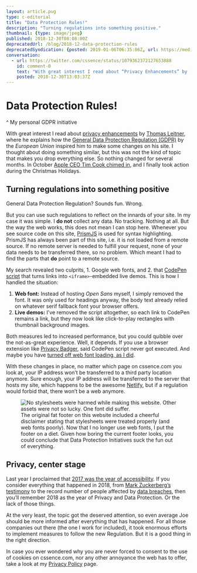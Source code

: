 ```yaml
---
layout: article.pug
type: c-editorial
title: "Data Protection Rules!"
description: "Turning regulations into something positive."
thumbnail: {type: image/jpeg}
published: 2018-12-30T08:08:00Z
deprecatedUrl: /blog/2018-12-data-protection-rules
deprecatedSyndication: {posted: 2019-01-06T06:35:06Z, url: https://medium.com/@cssence/data-protection-rules-3103c36f504c}
conversation:
  - url: https://twitter.com/cssence/status/1079362372127653888
    id: comment-0
    text: "With great interest I read about “Privacy Enhancements” by [@_gettalong](https://twitter.com/_gettalong), where he explains how GDPR inspired him to make changes on his site. I thought about doing something similar…<br>[cssence.com/blog/2018-12-data-protection-rules](/2018/data-protection-rules/)"
    posted: 2018-12-30T13:03:37Z
---
```


# Data Protection Rules!
^ My personal GDPR initiative

With great interest I read about [privacy enhancements](https://gettalong.org/blog/2018/privacy-enhancements.html) by [Thomas Leitner](https://twitter.com/_gettalong), where he explains how the [General Data Protection Regulation (GDPR)](https://en.wikipedia.org/wiki/General_Data_Protection_Regulation) by the _European Union_ inspired him to make some changes on his site. I thought about doing something similar, but this was not the kind of topic that makes you drop everything else. So nothing changed for several months. In October [Apple CEO Tim Cook chimed in](https://www.bbc.com/news/technology-45963935), and I finally took action during the Christmas Holidays.

## Turning regulations into something positive

General Data Protection Regulation? Sounds fun. Wrong.

But you can use such regulations to reflect on the innards of your site. In my case it was simple. I **do not** collect any data. No tracking. Nothing at all. But the way the web works, this does not mean I can stop here. Whenever you see source code on this site, [PrismJS](https://prismjs.com/) is used for syntax highlighting. PrismJS has always been part of this site, i.e. it is not loaded from a remote source. If no remote server is needed to fulfill your request, none of your data needs to be transferred there, so no problem. Which meant I had to find the parts that **do** point to a remote source.

My search revealed two culprits, 1. Google web fonts, and 2. that [CodePen script](https://blog.codepen.io/documentation/features/embedded-pens/) that turns links into `<iframe>`-embedded live demos. This is how I handled the situation:

1. **Web font:** Instead of hosting _Open Sans_ myself, I simply removed the font. It was only used for headings anyway, the body text already relied on whatever serif fallback font your browser offers.<!-- I had a serif web font in place, but I removed it some time after that [2016 redesign](/2016/redesign/) improve the site performance.-->
2. **Live demos:** I’ve removed the script altogether, so each link to CodePen remains a link, but they now look like click-to-play rectangles with thumbnail background images.

Both measures led to increased performance, but you could quibble over the not-as-great experience. Well, it depends. If you use a browser extension like [Privacy Badger](https://www.eff.org/privacybadger), said CodePen script never got executed. And maybe you have [turned off web font loading, as I did](/2018/no-webfont-no-cry/).

With these changes in place, no matter which page on cssence.com you look at, your IP address won’t be transferred to a third party location anymore. Sure enough, your IP address will be transferred to the server that hosts my site, which happens to be the awesome [Netlify](https://www.netlify.com), but if a regulation would forbid that, there won’t be a web anymore.

<figure class="standout"><img src="/2018/data-protection-rules/farewell-fun-footer.png" alt="No stylesheets were harmed while making this website. Other assets were not so lucky. One font did suffer."><figcaption>The original fat footer on this website included a cheerful disclaimer stating that stylesheets were treated properly (and web fonts poorly). Now that I no longer use web fonts, I put the footer on a diet. Given how boring the current footer looks, you could conclude that Data Protection Initiatives suck the fun out of everything.</figcaption></figure>

## Privacy, center stage

Last year I proclaimed that [2017 was the year of accessibility](/2017/accessibility-for-everyone/). If you consider everything that happened in 2018, from [Mark Zuckerberg’s testimony](https://www.nytimes.com/2018/04/10/us/politics/mark-zuckerberg-testimony.html) to the record number of people affected by [data breaches](https://www.businessinsider.de/data-hacks-breaches-biggest-of-2018-2018-12?op=1), then you’ll remember 2018 as the year of Privacy and Data Protection. Or the lack of those things.

At the very least, the topic got the deserved attention, so even average Joe should be more informed after everything that has happened. For all those companies out there (the one I work for included), it took enormous efforts to implement measures to follow the new Regulation. But it is a good thing in the right direction.

In case you ever wondered why you are never forced to consent to the use of cookies on cssence.com, nor any other annoyance the web has to offer, take a look at my [Privacy Policy](/about/privacy/) page.
